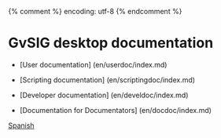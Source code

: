 {% comment %} encoding: utf-8 {% endcomment %}

# GvSIG desktop documentation

* [User documentation] (en/userdoc/index.md)

* [Scripting documentation] (en/scriptingdoc/index.md)

* [Developer documentation] (en/develdoc/index.md)

* [Documentation for Documentators] (en/docdoc/index.md) 

[Spanish](es/index.md)
